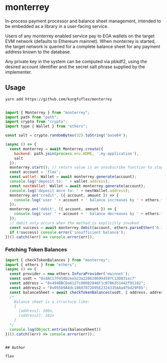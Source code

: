 # monterrey

In-process payment processor and balance sheet management, intended to be embedded as a library in a user-facing service.

Users of any monterrey enabled service pay to EOA wallets on the target EVM network (defaults to Ethereum mainnet). When monterrey is started, the target network is queried for a complete balance sheet for any payment address known to the database.

Any private key in the system can be computed via pbkdf2, using the desired account identifier and the  secret salt phrase supplied by the implementer.

## Usage

```sh
yarn add https://github.com/kungfuflex/monterrey
```

```js

import { Monterrey } from "monterrey";
import path from "path";
import crypto from "crypto";
import type { Wallet } from "ethers";

const salt = crypto.randomBytes(32).toString('base64');

(async () => {
  const monterrey = await Monterrey.create({
    backend: path.join(process.env.HOME, '.my-application'),
    salt
  }); 
  monterrey.start(); // return value is an unsubscribe function to stop monterrey
  const account = 'flex';
  const wallet: Wallet = await monterrey.generate(account);
  console.log('deposit to: ' + wallet.address);
  const nextWallet: Wallet = await monterrey.generate(account);
  console.log('deposit more to: ' + nextWallet.address);
  monterrey.on('credit', ({ account, amount }) => {
    console.log('user ' + account + ' balance increases by ' + ethers.formatEther(amount));
  });
  monterrey.on('debit', ({ account, amount }) => {
    console.log('user ' + account + ' balance decreases by ' + ethers.formatEther(amount));
  });
  // debit only occurs when the method is explicitly invoked
  const success = await monterrey.debit(account, ethers.parseEther('0.1');
  if (!success) console.error('insufficient balance');
})().catch((err) => console.error(err));
```

### Fetching Token Balances

```js
import { checkTokenBalances } from "monterrey";
import { ethers } from "ethers";
(async () => {
  const provider = new ethers.InfuraProvider('mainnet');
  const usdt = "0xdAC17F958D2ee523a2206206994597C13D831ec7"
  const address = "0x494BBCDa6127c80082846F1cB7B6351442f91182";
  const address2 = "0x055D9A4dc18687872D95E2324335AAa4fbd29F05";
  const balanceSheet = await checkTokenBalances(usdt, [ address, address2 ], provider, "latest");
  /*
    Balance sheet is a structure like:
    {
      [address]: 100n,
      [address2]: 101n
    }
  */
  console.log(Object.entries(balanceSheet))
})().catch((err) => console.error(err));


## Author

flex
